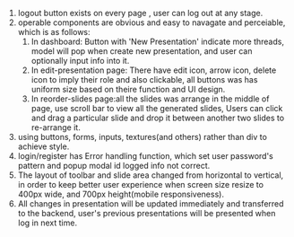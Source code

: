 1. logout button exists on every page , user can log out at any stage.
2. operable components are obvious and easy to navagate and perceiable, which is as follows:
    1. In dashboard: Button with 'New Presentation' indicate more threads,  model will pop when create new presentation, and user can optionally input info into it.
    2. In edit-presentation page: There have edit icon, arrow icon, delete icon to imply their role and also clickable, all buttons was has uniform size based on theire function and UI design.
    3. In reorder-slides page:all the slides was arrange in the middle of page, use scroll bar to view all the generated slides, Users can click and drag a particular slide and drop it between another two slides to re-arrange it.
3. using buttons, forms, inputs, textures(and others) rather than div to achieve style.
4. login/register has Error handling function, which set user password's pattern and popup modal id logged info not correct.
5. The layout of toolbar and slide area changed from horizontal to vertical,  in order to keep better user experience when screen size resize to 400px wide, and 700px height(mobile responsiveness).
6. All changes in presentation will be updated immediately and transferred to the backend, user's previous presentations will be presented when log in next time. 